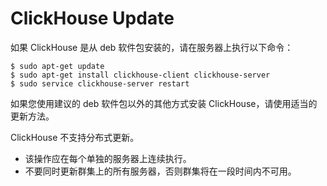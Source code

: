 # ClickHouse Update

如果 ClickHouse 是从 deb 软件包安装的，请在服务器上执行以下命令：

```
$ sudo apt-get update
$ sudo apt-get install clickhouse-client clickhouse-server
$ sudo service clickhouse-server restart
```

如果您使用建议的 deb 软件包以外的其他方式安装 ClickHouse，请使用适当的更新方法。

ClickHouse 不支持分布式更新。
- 该操作应在每个单独的服务器上连续执行。
- 不要同时更新群集上的所有服务器，否则群集将在一段时间内不可用。
